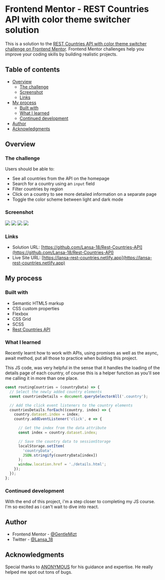 # Frontend Mentor - REST Countries API with color theme switcher solution

This is a solution to the [REST Countries API with color theme switcher challenge on Frontend Mentor](https://www.frontendmentor.io/challenges/rest-countries-api-with-color-theme-switcher-5cacc469fec04111f7b848ca). Frontend Mentor challenges help you improve your coding skills by building realistic projects. 

## Table of contents

- [Overview](#overview)
  - [The challenge](#the-challenge)
  - [Screenshot](#screenshot)
  - [Links](#links)
- [My process](#my-process)
  - [Built with](#built-with)
  - [What I learned](#what-i-learned)
  - [Continued development](#continued-development)
- [Author](#author)
- [Acknowledgments](#acknowledgments)

## Overview

### The challenge

Users should be able to:

- See all countries from the API on the homepage
- Search for a country using an `input` field
- Filter countries by region
- Click on a country to see more detailed information on a separate page
- Toggle the color scheme between light and dark mode

### Screenshot

![](./assets/images/screenshot1.png)
![](./assets/images/screenshot2.png)
![](./assets/images/screenshot3.png)
![](./assets/images/screenshot4.png)

### Links

- Solution URL: [https://github.com/Lansa-18/Rest-Countries-API](https://github.com/Lansa-18/Rest-Countries-API)
- Live Site URL: [https://lansa-rest-countries.netlify.app](https://lansa-rest-countries.netlify.app)

## My process

### Built with

- Semantic HTML5 markup
- CSS custom properties
- Flexbox
- CSS Grid
- SCSS
- [Rest Countries API](https://restcountries.com/v3.1/)

### What I learned

Recently learnt how to work with APIs, using promises as well as the async, await method, put all those to practice when building this project.

This JS code, was very helpful in the sense that it handles the loading of the details page of each country, of course this is a helper function as you'll see me calling it in more than one place.

```js
const routingCountries = (countryData) => {
  // Select the newly added country elements
  const countriesDetails = document.querySelectorAll('.country');

  // Add the click event listeners to the country elements
  countriesDetails.forEach((country, index) => {
    country.dataset.index = index;
    country.addEventListener('click', e => {

      // Get the index from the data attribute
      const index = country.dataset.index;

      // Save the country data to sessionStorage
      localStorage.setItem(
        'countryData',
        JSON.stringify(countryData[index])
      );
      window.location.href = './details.html';
    });
  });
};
```

### Continued development

With the end of this project, i'm a step closer to completing my JS course. I'm so excited as i can't wait to dive into react.

## Author

- Frontend Mentor - [@GentleMizt](https://www.frontendmentor.io/profile/GentleMizt)
- Twitter - [@Lansa_18](https://twitter.com/Lansa_18)

## Acknowledgments

Special thanks to [ANONYMOUS](https://twitter.com/_Annonnymouss_) for his guidance and expertise. He really helped me spot out tons of bugs.

